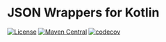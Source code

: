  # JSON Wrappers for Kotlin

[![License](https://img.shields.io/badge/License-Apache_2.0-green.svg)](https://opensource.org/licenses/Apache-2.0)
[![Maven Central](https://img.shields.io/maven-central/v/io.cloudflight.json/json-wrapper.svg?label=Maven%20Central)](https://search.maven.org/artifact/io.cloudflight.json/json-wrapper)
[![codecov](https://codecov.io/gh/cloudflightio/json-wrapper/branch/master/graph/badge.svg?token=I3A1ZUX40I)](https://codecov.io/gh/cloudflightio/json-wrapper)

<a name="test-anchor"/>

#
